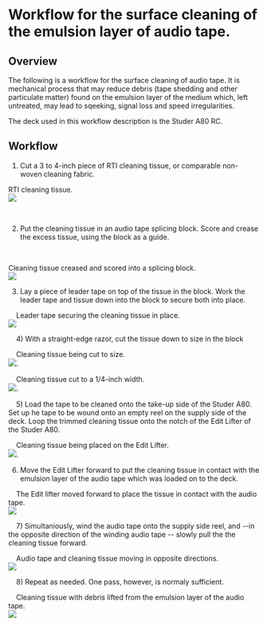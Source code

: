 
# Workflow for the surface cleaning of the emulsion layer of audio tape.

## Overview

The following is a workflow for the surface cleaning of audio tape. It is mechanical process that may reduce debris (tape shedding and other particulate matter) found on the emulsion layer of the medium which, left untreated, may lead to sqeeking, signal loss and speed irregularities. 

The deck used in this workflow description is the Studer A80 RC.    

  
## Workflow
   
1)  Cut a 3 to 4-inch piece of RTI cleaning tissue, or comparable non-woven cleaning fabric.  

RTI cleaning tissue.  
![](emulsion_1.jpg)

      

2)  Put the cleaning tissue in an audio tape splicing block.  Score and crease the excess tissue, using the block as a guide.  
   
    

Cleaning tissue creased and scored into a splicing block.  
![](emulsion_2.jpg)  
  
3)  Lay a piece of leader tape on top of the tissue in the block.   Work the leader tape and tissue down into the block to secure both into place.  
 
      
Leader tape securing the cleaning tissue in place.  
![](emulsion_3.jpg) 

      
4)  With a straight-edge razor, cut the tissue down to size in the block
  
      
Cleaning tissue being cut to size.  
![](emulsion_4.jpg).  

      
Cleaning tissue cut to a 1/4-inch width.  
![](emulsion_4.5.jpg).  

      
5)  Load the tape to be cleaned onto the take-up side of the Studer A80.  Set up he tape to be wound onto an empty reel on the supply side of the deck.  Loop the trimmed cleaning tissue onto the notch of the Edit Lifter of the Studer A80.  

      
Cleaning tissue being placed on the Edit Lifter.  
![](emulsion_5.jpg).  


6)  Move the Edit Lifter forward to put the cleaning tissue in contact with the emulsion layer of the audio tape which was loaded on to the deck.  
  
      
The Edit lifter moved forward to place the tissue in contact with the audio tape.  
![](emulsion_6a.jpg)

      
7)  Simultaniously, wind the audio tape onto the supply side reel, and --in the opposite direction of the winding audio tape -- slowly pull the the cleaning tissue forward.

      
Audio tape and cleaning tissue moving in opposite directions.  
![](emulsion_7.jpg)  

      
8)  Repeat as needed.  One pass, however, is normaly sufficient.  

      
Cleaning tissue with debris lifted from the emulsion layer of the audio tape.  
![](emulsion_8a.jpg)



